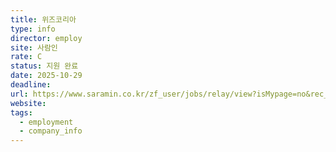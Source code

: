 ```yaml
---
title: 위즈코리아
type: info
director: employ
site: 사람인
rate: C
status: 지원 완료
date: 2025-10-29
deadline:
url: https://www.saramin.co.kr/zf_user/jobs/relay/view?isMypage=no&rec_idx=51953338&recommend_ids=eJxVj8EVA0EIQqvJXUVFzykk%2FXeR3Z03Y3L8DwQJbbTQP6X64jtMHcbaqF3ZEgcrgtIXYqnNwn1rS1WocFSz9kFKZMY2m7ijcHolaSYnio3wmq8ConqhLHOBmcd8T0if5Pag%2Ff2c%2BIkiGdPbhRxzRzl0R4la%2BjPBvkaOQAk%3D&view_type=list&gz=1&t_ref_scnid=812&t_ref_content=card&t_ref=myhome&referNonce=2cfadde30b43ea20e9a3&relayNonce=d0bfac835abf0120c7ac&immediately_apply_layer_open=n#seq=0
website:
tags:
  - employment
  - company_info
---
```







